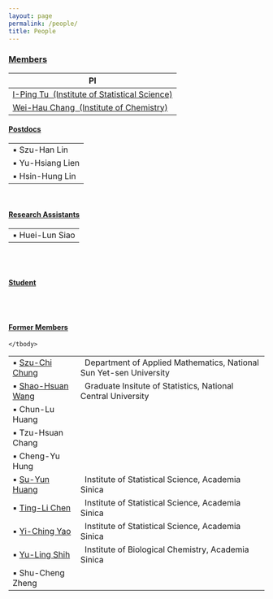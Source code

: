 ```yaml
---
layout: page
permalink: /people/
title: People
---
```


<h3 class="post-title"><u>Members</u></h3>
<table>
    <!--<colgroup>
        <col style="width:25%">
        <col style="width:45%">
        <col style="width:30%">
      </colgroup>-->
      <thead class="thead-light">
        <tr>
          <th scope="col">PI</th>
          <!--<th scope="col">Title</th>
          <th scope="col"></th>-->
        </tr>
      </thead>
    <tbody>
        <tr>
            <td><a href="http://www.stat.sinica.edu.tw/iping/">I-Ping Tu  &nbsp;(Institute of Statistical Science)</a></td>
            <!--<td>Colaborative PI(Group Coordinator)</td> 
            <td>Institute of Statistical Science</td>-->
        </tr>
        <tr>
            <td><a href="https://www.chem.sinica.edu.tw/faculty/index.php?piName=weihau">Wei-Hau Chang  &nbsp;(Institute of Chemistry)</a></td>
            <!--<td>Colaborative PI</td> 
            <td>Institute of Chemistry</td>-->
        </tr>
    </tbody>
</table>
<p>
<h4 class="post-title"><u>Postdocs</u></h4>
<table>
    <tbody>
        <tr>
            <td>
            ▪ Szu-Han Lin
            </td>
        </tr>
        <tr>
            <td>
            ▪ Yu-Hsiang Lien
            </td>
        </tr>
        <tr>
            <td>
            ▪ Hsin-Hung Lin
            </td>
        </tr>
    </tbody>
</table>
<br>
<h4 class="post-title"><u>Research Assistants</u></h4>
<table>
    <tbody>
        <tr>
            <td>
            ▪ Huei-Lun Siao
            </td>
        </tr>
    </tbody>
</table>
<br>
<br>
<h4 class="post-title"><u>Student</u></h4>
<table>
    <tbody>
        <!--tr>
            <td>
            ▪ Shu-Cheng Zheng
            </td>
        </tr-->
    </tbody>
</table>
<br>
<h4 class="post-title"><u>Former Members</u></h4>
<table>
    <tbody>
        <tr>
            <td>▪ <a href="https://math.nsysu.edu.tw/p/406-1183-263491,r2843.php?Lang=zh-tw">Szu-Chi Chung</a></td>
            <td>       &nbsp;&nbsp;Department of Applied Mathematics, National Sun Yet-sen University</td>
        </tr>
        <tr>
            <td>▪ <a href="http://www.stat.ncu.edu.tw/index.php/faculty/more/312">Shao-Hsuan Wang</a></td>
            <td>       &nbsp;&nbsp;Graduate Insitute of Statistics, National Central University</td>
        </tr>
        <tr>
            <td>
            ▪ Chun-Lu Huang
            </td>
        </tr>
        <tr>
            <td>
            ▪ Tzu-Hsuan Chang
            </td>
        </tr>
        <tr>
            <td>
            ▪ Cheng-Yu Hung
            </td>
        </tr>
        <tr>
            <td>▪ <a href="http://www.stat.sinica.edu.tw/syhuang/">Su-Yun Huang</a></td>
            <td>       &nbsp;&nbsp;Institute of Statistical Science, Academia Sinica</td>
        </tr>
        <tr>
            <td>▪ <a href="http://www.stat.sinica.edu.tw/tlchen/">Ting-Li Chen</a></td>
            <td>       &nbsp;&nbsp;Institute of Statistical Science, Academia Sinica</td>
        </tr>
        <tr>
            <td>▪ <a href="http://www.stat.sinica.edu.tw/yao/">Yi-Ching Yao</a></td>
            <td>       &nbsp;&nbsp;Institute of Statistical Science, Academia Sinica</td>
        </tr>
        <tr>
            <td>▪ <a href="https://www.ibc.sinica.edu.tw/people/investigators/principal-investigators/yu-ling-shih/">Yu-Ling Shih</a></td>
            <td>       &nbsp;&nbsp;Institute of Biological Chemistry, Academia Sinica</td>
        </tr>
        <tr>
            <td>
            ▪ Shu-Cheng Zheng
            </td>
        </tr>
        
    </tbody>
</table>